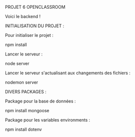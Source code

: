 PROJET 6 OPENCLASSROOM 



Voici le backend !


INITIALISATION DU PROJET :


Pour initialiser le projet :

npm install 

Lancer le serveur : 

node server

Lancer le serveur s'actualisant aux changements des fichiers : 

nodemon server


DIVERS PACKAGES :


Package pour la base de données : 

npm install mongoose

Package pour les variables environments : 

npm install dotenv